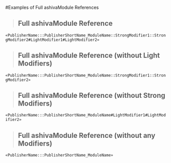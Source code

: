 #Examples of Full ashivaModule References

>  ## Full ashivaModule Reference

`«PublisherName:::PublisherShortName_ModuleName::StrongModifier1::StrongModifier2#LightModifier1#LightModifier2»`

>  ## Full ashivaModule Reference (without Light Modifiers)

`«PublisherName:::PublisherShortName_ModuleName::StrongModifier1::StrongModifier2»`

>  ## Full ashivaModule Reference (without Strong Modifiers)

`«PublisherName:::PublisherShortName_ModuleName#LightModifier1#LightModifier2»`

>  ## Full ashivaModule Reference (without any Modifiers)

`«PublisherName:::PublisherShortName_ModuleName»`
